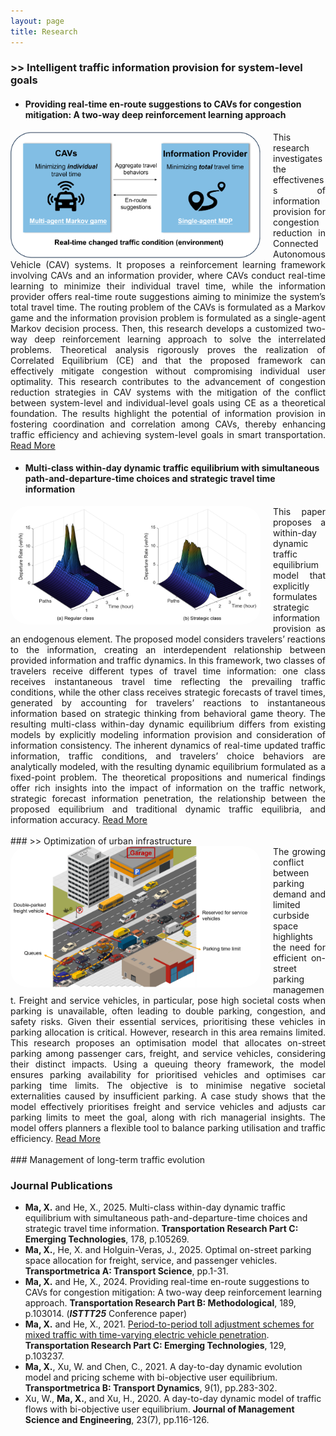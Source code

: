 ```yaml
---
layout: page
title: Research
---
```


### >> Intelligent traffic information provision for system-level goals

- #### Providing real-time en-route suggestions to CAVs for congestion mitigation: A two-way deep reinforcement learning approach

<img src="/assets/img/research-isttt25-1.jpg" alt="photo" width="400" style="float: left; margin-right: 20px; border-radius: 28px;" />

<div style="text-align: justify;">
This research investigates the effectiveness of information provision for congestion reduction in Connected Autonomous Vehicle (CAV) systems. It proposes a reinforcement learning framework involving CAVs and an information provider, where CAVs conduct real-time learning to minimize their individual travel time, while the information provider offers real-time route suggestions aiming to minimize the system’s total travel time. The routing problem of the CAVs is formulated as a Markov game and the information provision problem is formulated as a single-agent Markov decision process. Then, this research develops a customized two-way deep reinforcement learning approach to solve the interrelated problems. Theoretical analysis rigorously proves the realization of Correlated Equilibrium (CE) and that the proposed framework can effectively mitigate congestion without compromising individual user optimality. This research contributes to the advancement of congestion reduction strategies in CAV systems with the mitigation of the conflict between system-level and individual-level goals using CE as a theoretical foundation. The results highlight the potential of information provision in fostering coordination and correlation among CAVs, thereby enhancing traffic efficiency and achieving system-level goals in smart transportation. <a href="https://www.sciencedirect.com/science/article/abs/pii/S0191261524001383">Read More</a>
</div>

- #### Multi-class within-day dynamic traffic equilibrium with simultaneous path-and-departure-time choices and strategic travel time information

<img src="/assets/img/research-multiclass info.jpg" alt="photo" width="400" style="float: left; margin-right: 20px; border-radius: 28px;" />

<div style="text-align: justify;">
This paper proposes a within-day dynamic traffic equilibrium model that explicitly formulates strategic information provision as an endogenous element. The proposed model considers travelers’ reactions to the information, creating an interdependent relationship between provided information and traffic dynamics. In this framework, two classes of travelers receive different types of travel time information: one class receives instantaneous travel time reflecting the prevailing traffic conditions, while the other class receives strategic forecasts of travel times, generated by accounting for travelers’ reactions to instantaneous information based on strategic thinking from behavioral game theory. The resulting multi-class within-day dynamic equilibrium differs from existing models by explicitly modeling information provision and consideration of information consistency. The inherent dynamics of real-time updated traffic information, traffic conditions, and travelers’ choice behaviors are analytically modeled, with the resulting dynamic equilibrium formulated as a fixed-point problem. The theoretical propositions and numerical findings offer rich insights into the impact of information on the traffic network, strategic forecast information penetration, the relationship between the proposed equilibrium and traditional dynamic traffic equilibria, and information accuracy. <a href="https://www.sciencedirect.com/science/article/abs/pii/S0968090X25002736">Read More</a>
</div>

<br>
### >> Optimization of urban infrastructure

<img src="/assets/img/research-parking.png" alt="photo" width="400" style="float: left; margin-right: 20px; border-radius: 28px;" />

<div style="text-align: justify;">
The growing conflict between parking demand and limited curbside space highlights the need for efficient on-street parking management. Freight and service vehicles, in particular, pose high societal costs when parking is unavailable, often leading to double parking, congestion, and safety risks. Given their essential services, prioritising these vehicles in parking allocation is critical. However, research in this area remains limited. This research proposes an optimisation model that allocates on-street parking among passenger cars, freight, and service vehicles, considering their distinct impacts. Using a queuing theory framework, the model ensures parking availability for prioritised vehicles and optimises car parking time limits. The objective is to minimise negative societal externalities caused by insufficient parking. A case study shows that the model effectively prioritises freight and service vehicles and adjusts car parking limits to meet the goal, along with rich managerial insights. The model offers planners a flexible tool to balance parking utilisation and traffic efficiency. <a href="https://www.tandfonline.com/doi/abs/10.1080/23249935.2025.2498671">Read More</a>
</div>

<br>
### Management of long-term traffic evolution





### Journal Publications

- **Ma, X.** and He, X., 2025. Multi-class within-day dynamic traffic equilibrium with simultaneous path-and-departure-time choices and strategic travel time information. **Transportation Research Part C: Emerging Technologies**, 178, p.105269.
- **Ma, X.**, He, X. and Holguin-Veras, J., 2025. Optimal on-street parking space allocation for freight, service, and passenger vehicles. **Transportmetrica A: Transport Science**, pp.1-31.
- **Ma, X.** and He, X., 2024. Providing real-time en-route suggestions to CAVs for congestion mitigation: A two-way deep reinforcement learning approach. **Transportation Research Part B: Methodological**, 189, p.103014. (***ISTTT25*** Conference paper)
- **Ma, X.** and He, X., 2021. [Period-to-period toll adjustment schemes for mixed traffic with time-varying electric vehicle penetration](https://www.sciencedirect.com/science/article/abs/pii/S0968090X21002503). **Transportation Research Part C: Emerging Technologies**, 129, p.103237.
- **Ma, X.**, Xu, W. and Chen, C., 2021. A day-to-day dynamic evolution model and pricing scheme with bi-objective user equilibrium. **Transportmetrica B: Transport Dynamics**, 9(1), pp.283-302.
- Xu, W., **Ma, X.**, and Xu, H., 2020. A day-to-day dynamic model of traffic flows with bi-objective user equilibrium. **Journal of Management Science and Engineering**, 23(7), pp.116-126.


<br>



